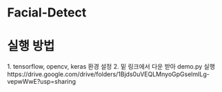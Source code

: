 # Facial-Detect
<h1>실행 방법</h1>
1. tensorflow, opencv, keras 환경 설정
2. 밑 링크에서 다운 받아 demo.py 실행<br>
https://drive.google.com/drive/folders/1Bjds0uVEQLMnyoGpGselmILg-vepwWwE?usp=sharing
